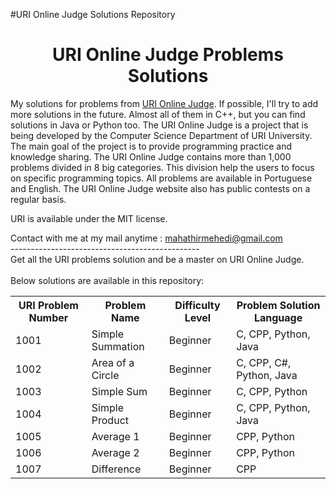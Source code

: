 #URI Online Judge Solutions Repository
<h1 align = "center"> URI Online Judge Problems Solutions </h1>
<p>My solutions for problems from <a href="https://www.urionlinejudge.com.br/judge/en">URI Online Judge</a>. If possible, I'll try to add more solutions in the future. Almost all of them in C++, but you can find solutions in Java or Python too.
The URI Online Judge is a project that is being developed by the Computer Science Department of URI University. The main goal of the project is to provide programming practice and knowledge sharing. The URI Online Judge contains more than 1,000 problems divided in 8 big categories. This division help the users to focus on specific programming topics. All problems are available in Portuguese and English. The URI Online Judge website also has public contests on a regular basis.</p>
  
<p>URI is available under the MIT license.</p>

Contact with me at my mail anytime : mahathirmehedi@gmail.com <br />
-----------------------------------------------<br />
Get all the URI problems solution and be a master on URI Online Judge.<br /><br />
Below solutions are available in this repository:<br />

<table class="table table-responsive">

<tr>
<th>URI Problem Number</th>
<th>Problem Name </th>
<th>Difficulty Level</th>
<th>Problem Solution Language</th>
</tr>

<tr>
<td>1001</td>
<td>Simple Summation</td>
<td>Beginner</td>
<td>C, CPP, Python, Java</td>
</tr>

<tr>
<td>1002</td>
<td>Area of a Circle</td>
<td>Beginner</td>
<td>C, CPP, C#, Python, Java</td>
</tr>

<tr>
<td>1003</td>
<td>Simple Sum</td>
<td>Beginner</td>
<td>C, CPP, Python</td>
</tr>

<tr>
<td>1004</td>
<td>Simple Product</td>
<td>Beginner</td>
<td>C, CPP, Python, Java</td>
</tr>

<tr>
<td>1005</td>
<td>Average 1</td>
<td>Beginner</td>
<td>CPP, Python</td>
</tr>

<tr>
<td>1006</td>
<td>Average 2</td>
<td>Beginner</td>
<td>CPP, Python</td>
</tr>

<tr>
<td>1007</td>
<td>Difference</td>
<td>Beginner</td>
<td>CPP</td>
</tr>
